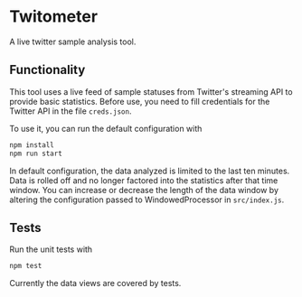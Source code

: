 # Twitometer

A live twitter sample analysis tool.

## Functionality

This tool uses a live feed of sample statuses from Twitter's streaming API to provide basic statistics. Before use, you need to fill credentials for the Twitter API in the file `creds.json`.

To use it, you can run the default configuration with
```sh
npm install
npm run start
```

In default configuration, the data analyzed is limited to the last ten minutes. Data is rolled off and no longer factored into the statistics after that time window. You can increase or decrease the length of the data window by altering the configuration passed to WindowedProcessor in `src/index.js`.

## Tests

Run the unit tests with
```sh
npm test
```
Currently the data views are covered by tests.
